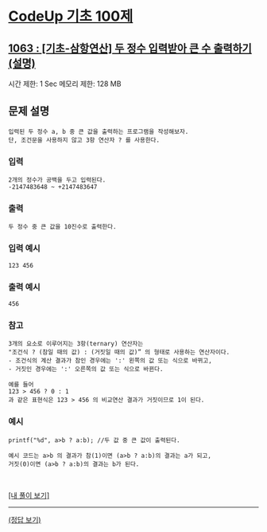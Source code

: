# [CodeUp 기초 100제](https://codeup.kr/problem.php)

## [1063 : [기초-삼항연산] 두 정수 입력받아 큰 수 출력하기(설명)](https://codeup.kr/problem.php?id=1063)

시간 제한: 1 Sec 메모리 제한: 128 MB

## 문제 설명

    입력된 두 정수 a, b 중 큰 값을 출력하는 프로그램을 작성해보자.
    단, 조건문을 사용하지 않고 3항 연산자 ? 를 사용한다.

### 입력

    2개의 정수가 공백을 두고 입력된다.
    -2147483648 ~ +2147483647

### 출력

    두 정수 중 큰 값을 10진수로 출력한다.

### 입력 예시

    123 456

### 출력 예시

    456

### 참고

    3개의 요소로 이루어지는 3항(ternary) 연산자는
    "조건식 ? (참일 때의 값) : (거짓일 때의 값)” 의 형태로 사용하는 연산자이다.
    - 조건식의 계산 결과가 참인 경우에는 ':' 왼쪽의 값 또는 식으로 바뀌고,
    - 거짓인 경우에는 ':' 오른쪽의 값 또는 식으로 바뀐다.

    예를 들어
    123 > 456 ? 0 : 1
    과 같은 표현식은 123 > 456 의 비교연산 결과가 거짓이므로 1이 된다.

### 예시

    printf("%d", a>b ? a:b); //두 값 중 큰 값이 출력된다.

    예시 코드는 a>b 의 결과가 참(1)이면 (a>b ? a:b)의 결과는 a가 되고,
    거짓(0)이면 (a>b ? a:b)의 결과는 b가 된다.

</br>

[[내 풀이 보기]](https://github.com/flexboni/code_up/blob/master/1063/myCode.cpp)

---

[(정답 보기)](https://codeup.kr/showsource.php?id=10595478)